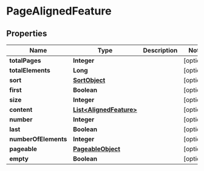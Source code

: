 

# PageAlignedFeature


## Properties

| Name | Type | Description | Notes |
|------------ | ------------- | ------------- | -------------|
|**totalPages** | **Integer** |  |  [optional] |
|**totalElements** | **Long** |  |  [optional] |
|**sort** | [**SortObject**](SortObject.md) |  |  [optional] |
|**first** | **Boolean** |  |  [optional] |
|**size** | **Integer** |  |  [optional] |
|**content** | [**List&lt;AlignedFeature&gt;**](AlignedFeature.md) |  |  [optional] |
|**number** | **Integer** |  |  [optional] |
|**last** | **Boolean** |  |  [optional] |
|**numberOfElements** | **Integer** |  |  [optional] |
|**pageable** | [**PageableObject**](PageableObject.md) |  |  [optional] |
|**empty** | **Boolean** |  |  [optional] |



